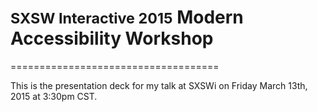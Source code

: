 <h1>
	<small>SXSW Interactive 2015</small>
	<span>Modern Accessibility Workshop</span>
</h1>
====================================

This is the presentation deck for my talk at SXSWi on Friday March 13th, 2015 at 3:30pm CST.

